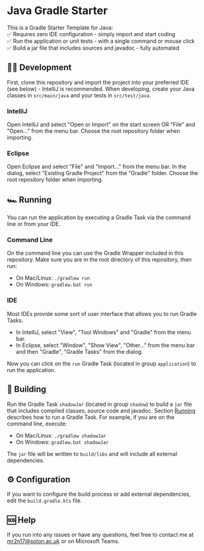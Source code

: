 # Java Gradle Starter

This is a Gradle Starter Template for Java:\
✅ Requires zero IDE configuration - simply import and start coding\
✅ Run the application or unit tests - with a single command or mouse click\
✅ Build a jar file that includes sources and javadoc - fully automated

## 🧑‍💻 Development

First, clone this repository and import the project into your preferred IDE (see below) - IntelliJ is recommended.
When developing, create your Java classes in `src/main/java` and your tests in `src/test/java`.

### IntelliJ

Open IntelliJ and select "Open or Import" on the start screen OR "File" and "Open..." from the menu bar.
Choose the root repository folder when importing.

### Eclipse

Open Eclipse and select "File" and "Import..." from the menu bar.
In the dialog, select "Existing Gradle Project" from the "Gradle" folder.
Choose the root repository folder when importing.

## 🏎 Running

You can run the application by executing a Gradle Task via the command line or from your IDE.

### Command Line

On the command line you can use the Gradle Wrapper included in this repository.
Make sure you are in the root directory of this repository, then run:
- On Mac/Linux: `./gradlew run`
- On Windows: `gradlew.bat run`

### IDE

Most IDEs provide some sort of user interface that allows you to run Gradle Tasks.
- In IntelliJ, select "View", "Tool Windows" and "Gradle" from the menu bar.
- In Eclipse, select "Window", "Show View", "Other..." from the menu bar and then "Gradle", "Gradle Tasks" from the dialog.

Now you can click on the `run` Gradle Task (located in group `application`) to run the application.

## 👷 Building

Run the Gradle Task `shadowJar` (located in group `shadow`) to build a `jar` file that includes compiled classes, source code and javadoc.
Section [Running](#-running) describes how to run a Gradle Task. For example, if you are on the command line, execute:
- On Mac/Linux: `./gradlew shadowJar`
- On Windows: `gradlew.bat shadowJar`

The `jar` file will be written to `build/libs` and will include all external dependencies.


## ⚙️ Configuration

If you want to configure the build process or add external dependencies, edit the `build.gradle.kts` file.


## 🆘 Help

If you run into any issues or have any questions, feel free to contact me at [mr2n17@soton.ac.uk](mailto:mr2n17@soton.ac.uk) or on Microsoft Teams.
